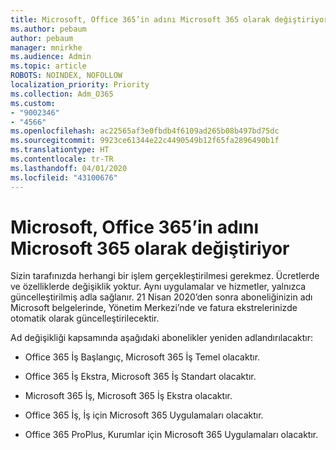 ```yaml
---
title: Microsoft, Office 365’in adını Microsoft 365 olarak değiştiriyor
ms.author: pebaum
author: pebaum
manager: mnirkhe
ms.audience: Admin
ms.topic: article
ROBOTS: NOINDEX, NOFOLLOW
localization_priority: Priority
ms.collection: Adm_O365
ms.custom:
- "9002346"
- "4566"
ms.openlocfilehash: ac22565af3e0fbdb4f6109ad265b08b497bd75dc
ms.sourcegitcommit: 9923ce61344e22c4490549b12f65fa2896490b1f
ms.translationtype: HT
ms.contentlocale: tr-TR
ms.lasthandoff: 04/01/2020
ms.locfileid: "43100676"
---
```

# <a name="microsoft-is-renaming-office-365-to-microsoft-365"></a>Microsoft, Office 365’in adını Microsoft 365 olarak değiştiriyor

Sizin tarafınızda herhangi bir işlem gerçekleştirilmesi gerekmez. Ücretlerde ve özelliklerde değişiklik yoktur. Aynı uygulamalar ve hizmetler, yalnızca güncelleştirilmiş adla sağlanır. 21 Nisan 2020’den sonra aboneliğinizin adı Microsoft belgelerinde, Yönetim Merkezi’nde ve fatura ekstrelerinizde otomatik olarak güncelleştirilecektir.

Ad değişikliği kapsamında aşağıdaki abonelikler yeniden adlandırılacaktır:

- Office 365 İş Başlangıç, Microsoft 365 İş Temel olacaktır.

- Office 365 İş Ekstra, Microsoft 365 İş Standart olacaktır.

- Microsoft 365 İş, Microsoft 365 İş Ekstra olacaktır.

- Office 365 İş, İş için Microsoft 365 Uygulamaları olacaktır.

- Office 365 ProPlus, Kurumlar için Microsoft 365 Uygulamaları olacaktır.
